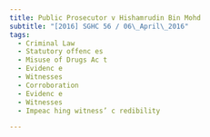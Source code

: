 ```yaml
---
title: Public Prosecutor v Hishamrudin Bin Mohd 
subtitle: "[2016] SGHC 56 / 06\_April\_2016"
tags:
  - Criminal Law
  - Statutory offenc es
  - Misuse of Drugs Ac t
  - Evidenc e
  - Witnesses
  - Corroboration
  - Evidenc e
  - Witnesses
  - Impeac hing witness’ c redibility

---
```


